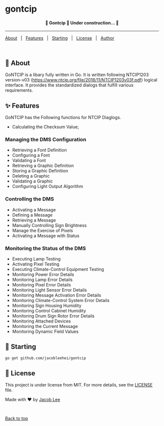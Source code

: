 <h1 align="left">gontcip</h1>

<!-- Status -->

<h4 align="center">
	🚧  Gontcip 🚀 Under construction...  🚧
</h4>

<hr>

<p align="left">
  <a href="#dart-about">About</a> &#xa0; | &#xa0;
  <a href="#sparkles-features">Features</a> &#xa0; | &#xa0;
  <a href="#checkered_flag-starting">Starting</a> &#xa0; | &#xa0;
  <a href="#memo-license">License</a> &#xa0; | &#xa0;
  <a href="https://github.com/{{YOUR_GITHUB_USERNAME}}" target="_blank">Author</a>
</p>

<br>

## :dart: About

GoNTCIP is a libary fully written in Go. It is written following NTCIP1203 version-v03 (https://www.ntcip.org/file/2018/11/NTCIP1203v03f.pdf) logical interface. It provides the standardized dialogs that fulfill various requirements.

## :sparkles: Features

GoNTCIP has the Following functions for NTCIP Diaglogs.

- Calculating the Checksum Value;

### Managing the DMS Configuration

- Retrieving a Font Definition
- Configuring a Font
- Validating a Font
- Retrieving a Graphic Definition
- Storing a Graphic Definition
- Deleting a Graphic
- Validating a Graphic
- Configuring Light Output Algorithm

### Controlling the DMS

- Activating a Message
- Defining a Message
- Retrieving a Message
- Manually Controlling Sign Brightness
- Manage the Exercise of Pixels
- Activating a Message with Status

### Monitoring the Status of the DMS

- Executing Lamp Testing
- Activating Pixel Testing
- Executing Climate-Control Equipment Testing
- Monitoring Power Error Details
- Monitoring Lamp Error Details
- Monitoring Pixel Error Details
- Monitoring Light Sensor Error Details
- Monitoring Message Activation Error Details
- Monitoring Climate-Control System Error Details
- Monitoring Sign Housing Humidity
- Monitoring Control Cabinet Humidity
- Monitoring Drum Sign Rotor Error Details
- Monitoring Attached Devices
- Monitoring the Current Message
- Monitoring Dynamic Field Values

## :checkered_flag: Starting

```bash
go get github.com/jacobleehei/gontcip
```

## :memo: License

This project is under license from MIT. For more details, see the [LICENSE](LICENSE.md) file.

Made with :heart: by <a href="https://github.com/{{YOUR_GITHUB_USERNAME}}" target="_blank">Jacob Lee</a>

&#xa0;

<a href="#top">Back to top</a>
